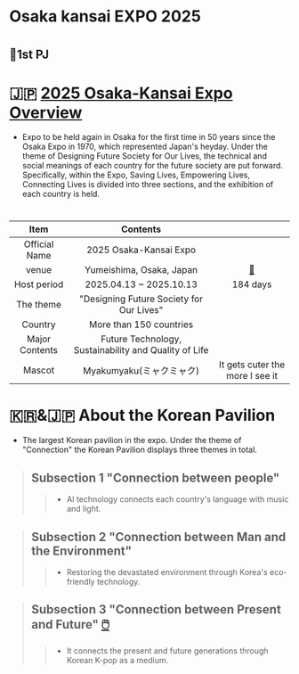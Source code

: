 # Osaka kansai EXPO 2025 


#
## 🗻1st PJ
# 🇯🇵 [2025 Osaka-Kansai Expo Overview](https://www.expo2025.or.jp/en/)
- Expo to be held again in Osaka for the first time in 50 years since the Osaka Expo in 1970, which represented Japan's heyday. Under the theme of Designing Future Society for Our Lives, the technical and social meanings of each country for the future society are put forward. Specifically, within the Expo, Saving Lives, Empowering Lives, Connecting Lives is divided into three sections, and the exhibition of each country is held.

#
|Item|Contents||
|:------:|:---:|:---:|
|Official Name|2025 Osaka-Kansai Expo||
|venue|Yumeishima, Osaka, Japan|[🗾](https://maps.app.goo.gl/8vFTUjzAt284tsnY8)|
|Host period|2025.04.13 ~ 2025.10.13|184 days|
|The theme|"Designing Future Society for Our Lives"||
|Country|More than 150 countries||
|Major Contents|Future Technology, Sustainability and Quality of Life||
|Mascot|Myakumyaku(ミャクミャク)|It gets cuter the more I see it|

# 🇰🇷&🇯🇵 About the Korean Pavilion

- The largest Korean pavilion in the expo. Under the theme of "Connection" the Korean Pavilion displays three themes in total.

> ## Subsection 1 "Connection between people"
>> - AI technology connects each country's language with music and light.

> ## Subsection 2 "Connection between Man and the Environment"
>> - Restoring the devastated environment through Korea's eco-friendly technology.

> ## Subsection 3 "Connection between Present and Future" [🖱️](https://youtu.be/tuzaJmtw-cw?si=3HHOCcdnnSXqGC2Y)
>> - It connects the present and future generations through Korean K-pop as a medium. 



